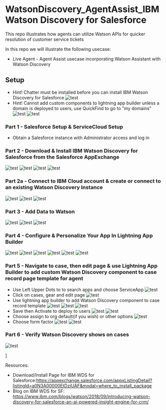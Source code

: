 # WatsonDiscovery_AgentAssist_IBM Watson Discovery for Salesforce
This repo illustrates how agents can utilize Watson APIs for quicker resolution of customer service tickets

In this repo we will illustrate the following usecase:

- Live Agent - Agent Assist usecase incorporating Watson Assistant with Watson Discovery

## Setup
- Hint! Chatter must be installed before you can install IBM Watson Discovery for Salesforce
![test](https://github.com/bmguillo/SalesForceServiceCloud_AgentAssist_IBMWatsonDiscoveryforSalesforce/blob/master/img/installchatter.png)
- Hint! Cannot add custom components to lightning app builder unless a domain is deployed to users, use QuickFind to go to "my domains"
![test](https://github.com/bmguillo/SalesForceServiceCloud_AgentAssist_IBMWatsonDiscoveryforSalesforce/blob/master/img/domain.png)
![test](https://github.com/bmguillo/SalesForceServiceCloud_AgentAssist_IBMWatsonDiscoveryforSalesforce/blob/master/img/domain2.png)

### Part 1 - Salesforce Setup & ServiceCloud Setup

- Obtain a Salesforce instance with Administrator access and log in

### Part 2 - Download & Install IBM Watson Discovery for Salesforce from the Salesforce AppExchange 
![test](https://github.com/bmguillo/SalesForceServiceCloud_AgentAssist_IBMWatsonDiscoveryforSalesforce/blob/master/img/installpage.png)
![test](https://github.com/bmguillo/SalesForceServiceCloud_AgentAssist_IBMWatsonDiscoveryforSalesforce/blob/master/img/installprompt1.png)
![test](https://github.com/bmguillo/SalesForceServiceCloud_AgentAssist_IBMWatsonDiscoveryforSalesforce/blob/master/img/Installconfirm.png)
![test](https://github.com/bmguillo/SalesForceServiceCloud_AgentAssist_IBMWatsonDiscoveryforSalesforce/blob/master/img/installWDSforSF.png)

### Part 2a - Connect to IBM Cloud account & create or connect to an existing Watson Discovery Instance
![test](https://github.com/bmguillo/SalesForceServiceCloud_AgentAssist_IBMWatsonDiscoveryforSalesforce/blob/master/img/installprocess.png)
![test](https://github.com/bmguillo/SalesForceServiceCloud_AgentAssist_IBMWatsonDiscoveryforSalesforce/blob/master/img/connecttowatson.png)
![test](https://github.com/bmguillo/SalesForceServiceCloud_AgentAssist_IBMWatsonDiscoveryforSalesforce/blob/master/img/connecttowds1.png)

### Part 3 - Add Data to Watson
![test](https://github.com/bmguillo/SalesForceServiceCloud_AgentAssist_IBMWatsonDiscoveryforSalesforce/blob/master/img/adddatatowatson.png)
![test](https://github.com/bmguillo/SalesForceServiceCloud_AgentAssist_IBMWatsonDiscoveryforSalesforce/blob/master/img/adddatatowatson2.png)
![test](https://github.com/bmguillo/SalesForceServiceCloud_AgentAssist_IBMWatsonDiscoveryforSalesforce/blob/master/img/adddatatowatson3.png)

### Part 4 - Configure & Personalize Your App In Lightning App Builder
![test](https://github.com/bmguillo/SalesForceServiceCloud_AgentAssist_IBMWatsonDiscoveryforSalesforce/blob/master/img/configure.png)
![test](https://github.com/bmguillo/SalesForceServiceCloud_AgentAssist_IBMWatsonDiscoveryforSalesforce/blob/master/img/configure2.png)
![test](https://github.com/bmguillo/SalesForceServiceCloud_AgentAssist_IBMWatsonDiscoveryforSalesforce/blob/master/img/configure3.png)
![test](https://github.com/bmguillo/SalesForceServiceCloud_AgentAssist_IBMWatsonDiscoveryforSalesforce/blob/master/img/configure4.png)
![test](https://github.com/bmguillo/SalesForceServiceCloud_AgentAssist_IBMWatsonDiscoveryforSalesforce/blob/master/img/configure5.png)
![test](https://github.com/bmguillo/SalesForceServiceCloud_AgentAssist_IBMWatsonDiscoveryforSalesforce/blob/master/img/configure6.png)

### Part 5 - Navigate to case, then edit page & use Lightning App Builder to add custom Watson Discovery component to case record page template for agent
- Use Left Upper Dots to to search apps and choose ServiceApp
![test](https://github.com/bmguillo/SalesForceServiceCloud_AgentAssist_IBMWatsonDiscoveryforSalesforce/blob/master/img/1_servicecloud.png)
- Click on cases, gear and edit page
![test](https://github.com/bmguillo/SalesForceServiceCloud_AgentAssist_IBMWatsonDiscoveryforSalesforce/blob/master/img/2_casesandeditpage.png)
- Use lightning app builder to add Watson Discovery component to case record template
![test](https://github.com/bmguillo/SalesForceServiceCloud_AgentAssist_IBMWatsonDiscoveryforSalesforce/blob/master/img/customcomponent1.png)
![test](https://github.com/bmguillo/SalesForceServiceCloud_AgentAssist_IBMWatsonDiscoveryforSalesforce/blob/master/img/3_lightningappbuilder_before.png)
![test](https://github.com/bmguillo/SalesForceServiceCloud_AgentAssist_IBMWatsonDiscoveryforSalesforce/blob/master/img/4_lightningappbuilder_after.png)
- Save then Activate to deploy to users
![test](https://github.com/bmguillo/SalesForceServiceCloud_AgentAssist_IBMWatsonDiscoveryforSalesforce/blob/master/img/5_saveandactivatetodeploytousers.png)
![test](https://github.com/bmguillo/SalesForceServiceCloud_AgentAssist_IBMWatsonDiscoveryforSalesforce/blob/master/img/6_deploytoorg.png)
- Choose assign to org default(if you wish) or other options
![test](https://github.com/bmguillo/SalesForceServiceCloud_AgentAssist_IBMWatsonDiscoveryforSalesforce/blob/master/img/7_assigntoorg.png)
- Choose form factor
![test](https://github.com/bmguillo/SalesForceServiceCloud_AgentAssist_IBMWatsonDiscoveryforSalesforce/blob/master/img/8_assignformfactor.png)
![test](https://github.com/bmguillo/SalesForceServiceCloud_AgentAssist_IBMWatsonDiscoveryforSalesforce/blob/master/img/9_save.png)

### Part 6 - Verify Watson Discovery shows on cases
![test](https://github.com/bmguillo/SalesForceServiceCloud_AgentAssist_IBMWatsonDiscoveryforSalesforce/blob/master/img/DiscoveryDeployed.png)

]


Resources:
- Download/Install Page for IBM WDS for Salesforce:https://appexchange.salesforce.com/appxListingDetail?listingId=a0N3A00000EtDziUAF&modal=where_to_install_package
- Blog on IBM WDS for SF: https://www.ibm.com/blogs/watson/2018/09/introducing-watson-discovery-for-salesforce-an-ai-powered-insight-engine-for-crm/


